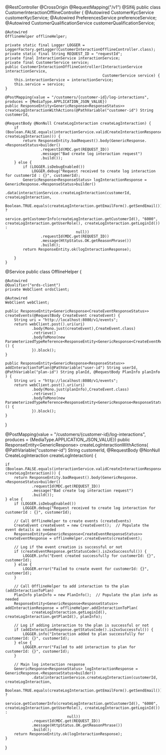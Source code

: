 @RestController
@CrossOrigin
@RequestMapping("/v1")
@Slf4j
public class CustomerInteractionOfflineController {
    @Autowired
    CustomerKycService customerKycService;
    @Autowired
    PreferencesService preferenceService;
    @Autowired
    CustomerQualificationService customerQualificationService;
	
	@Autowired
    OfflineHelper offlineHelper;
	
	private static final Logger LOGGER = LoggerFactory.getLogger(CustomerInteractionOfflineController.class);
    private static final String REQUEST_ID = "requestId";
    private final InteractionService interactionService;
    private final CustomerService service;
    public CustomerInteractionOfflineController(InteractionService interactionService,
                                                CustomerService service) {
        this.interactionService = interactionService;
        this.service = service;
    }

    @PostMapping(value = "/customers/{customer-id}/log-interactions", produces = {MediaType.APPLICATION_JSON_VALUE})
    public ResponseEntity<GenericResponse<ResponseStatus>> createLogInteractionWithActions(@PathVariable("customer-id") String customerId,
                                                                                @RequestBody @NonNull CreateLogInteraction createLogInteraction) {
        if (Boolean.FALSE.equals(interactionService.validCreateInteractionResponse(customerId, createLogInteraction))) {
            return ResponseEntity.badRequest().body(GenericResponse.<ResponseStatus>builder()
                    .requestId(MDC.get(REQUEST_ID))
                    .message("Bad create log interaction request")
                    .build());
        } else {
            if (LOGGER.isDebugEnabled())
                LOGGER.debug("Request received to create log interaction for customerId : {}", customerId);
            GenericResponse<ResponseStatus> logInteractionResponse = GenericResponse.<ResponseStatus>builder()
                    .data(interactionService.createLogInteraction(customerId, createLogInteraction,
                            Boolean.TRUE.equals(createLogInteraction.getEmailForm().getSendEmail()) ?
                                    service.getCustomerInfo(createLogInteraction.getCustomerId(), "6000", createLogInteraction.getUserRole(), createLogInteraction.getLoginId()) :
                                    null))
                    .requestId(MDC.get(REQUEST_ID))
                    .message(HttpStatus.OK.getReasonPhrase())
                    .build();
            return ResponseEntity.ok(logInteractionResponse);

        }
    }

@Service
public class OfflineHelper {

    @Autowired
    @Qualifier("ords-client")
    private WebClient ordsClient;

    @Autowired
    WebClient webClient;

    public ResponseEntity<GenericResponse<CreateEventResponseStatus>> createEvents(@RequestBody CreateEvent createEvent) {
        String uri = "http://localhost:8080/v1/events";
        return webClient.post().uri(uri)
                .body(Mono.just(createEvent),CreateEvent.class)
                .retrieve()
                .bodyToMono(new ParameterizedTypeReference<ResponseEntity<GenericResponse<CreateEventResponseStatus>>>() {
                }).block();
    }

    public ResponseEntity<GenericResponse<ResponseStatus>> addInteractionToPlan(@PathVariable("user-id") String userId, @PathVariable("plan-id") String planId, @RequestBody PlanInfo planInfo
    ) {
        String uri = "http://localhost:8080/v1/events";
        return webClient.post().uri(uri)
                .body(Mono.just(planInfo),CreateEvent.class)
                .retrieve()
                .bodyToMono(new ParameterizedTypeReference<ResponseEntity<GenericResponse<ResponseStatus>>>() {
                }).block();
    }
}


@PostMapping(value = "/customers/{customer-id}/log-interactions", produces = {MediaType.APPLICATION_JSON_VALUE})
public ResponseEntity<GenericResponse<ResponseStatus>> createLogInteractionWithActions(
        @PathVariable("customer-id") String customerId,
        @RequestBody @NonNull CreateLogInteraction createLogInteraction) {

    if (Boolean.FALSE.equals(interactionService.validCreateInteractionResponse(customerId, createLogInteraction))) {
        return ResponseEntity.badRequest().body(GenericResponse.<ResponseStatus>builder()
                .requestId(MDC.get(REQUEST_ID))
                .message("Bad create log interaction request")
                .build());
    } else {
        if (LOGGER.isDebugEnabled())
            LOGGER.debug("Request received to create log interaction for customerId : {}", customerId);

        // Call OfflineHelper to create events (createEvents)
        CreateEvent createEvent = new CreateEvent();  // Populate the event details as needed
        ResponseEntity<GenericResponse<CreateEventResponseStatus>> createEventResponse = offlineHelper.createEvents(createEvent);

        // Log if the event creation is successful or not
        if (createEventResponse.getStatusCode().is2xxSuccessful()) {
            LOGGER.info("Event created successfully for customerId: {}", customerId);
        } else {
            LOGGER.error("Failed to create event for customerId: {}", customerId);
        }

        // Call OfflineHelper to add interaction to the plan (addInteractionToPlan)
        PlanInfo planInfo = new PlanInfo();  // Populate the plan info as needed
        ResponseEntity<GenericResponse<ResponseStatus>> addInteractionResponse = offlineHelper.addInteractionToPlan(
                createLogInteraction.getLoginId(), createLogInteraction.getPlanId(), planInfo);

        // Log if adding interaction to the plan is successful or not
        if (addInteractionResponse.getStatusCode().is2xxSuccessful()) {
            LOGGER.info("Interaction added to plan successfully for customerId: {}", customerId);
        } else {
            LOGGER.error("Failed to add interaction to plan for customerId: {}", customerId);
        }

        // Main log interaction response
        GenericResponse<ResponseStatus> logInteractionResponse = GenericResponse.<ResponseStatus>builder()
                .data(interactionService.createLogInteraction(customerId, createLogInteraction,
                        Boolean.TRUE.equals(createLogInteraction.getEmailForm().getSendEmail()) ?
                                service.getCustomerInfo(createLogInteraction.getCustomerId(), "6000", createLogInteraction.getUserRole(), createLogInteraction.getLoginId()) :
                                null))
                .requestId(MDC.get(REQUEST_ID))
                .message(HttpStatus.OK.getReasonPhrase())
                .build();
        return ResponseEntity.ok(logInteractionResponse);
    }
}

